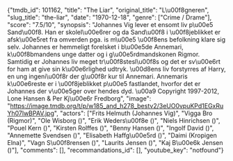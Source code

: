 {"tmdb_id": 101162, "title": "The Liar", "original_title": "L\u00f8gneren", "slug_title": "the-liar", "date": "1970-12-18", "genre": ["Crime / Drame"], "score": "7.5/10", "synopsis": "Johannes Vig lever et ensomt liv p\u00e5 Sand\u00f8. Han er skolel\u00e6rer og da Sand\u00f8 i \u00f8jeblikket er afsk\u00e5ret fra omverden pga. is m\u00e5 \u00f8ens befolkning klare sig selv. Johannes er hemmeligt forelsket i b\u00e5de Annemari, k\u00f8bmandens unge datter og i g\u00e5rdmandskonen Rigmor. Samtidig er Johannes liv meget tr\u00f8stesl\u00f8s og det er sv\u00e6rt for ham at give sin k\u00e6rlighed udtryk. \u00d8ens liv forstyrres af Harry, en ung ingeni\u00f8r der g\u00f8r kur til Annemari. Annemaris k\u00e6reste er i \u00f8jeblikket p\u00e5 fastlandet, hvorfor det er Johannes der v\u00e5ger over hendes dyd. \u00a9 Copyright 1997-2012, Lone Hansen &amp; Per Kj\u00e6r Fredborg", "image": "https://image.tmdb.org/t/p/w185_and_h278_bestv2/3eUO0vpuKPd1EGxRuYh07lwBPAV.jpg", "actors": ["Frits Helmuth (Johannes Vig)", "Vigga Bro (Rigmor)", "Ole Wisborg ()", "Erik Weders\u00f8e ()", "Niels Hinrichsen ()", "Pouel Kern ()", "Kirsten Rolffes ()", "Benny Hansen ()", "Ingolf David ()", "Annemette Svendsen ()", "Elisabeth Haffg\u00e5rd ()", "Daimi (Kropigen Elna)", "Vagn S\u00f8rensen ()", "Laurits Jensen ()", "Kaj B\u00e6k Jensen ()"], "comments": [], "recommandations_id": [], "youtube_key": "notfound"}